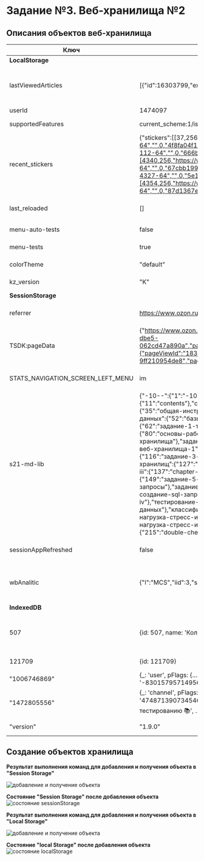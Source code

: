 # Задание №3. Веб-хранилища №2

## Описания объектов веб-хранилища  

| Ключ              | Значение                                 | Описание                                                    |
|-------------------|------------------------------------------|-------------------------------------------------------------|
|**LocalStorage**   |                                          |                                                             |
|lastViewedArticles |[{"id":16303799,"expireAt":1695396210580}]| Последний просмотренный артикул в интернет-магазине         |
|userId             |1474097                                   | id пользователя                                             |
|supportedFeatures  |current_scheme:1/is_auto_schemes_supported:1/is_schemes_supported:1   | поддерживаемые функции          |
|recent_stickers    |{"stickers":[[37,256,"https://vk.com/sticker/1-37-64","",0,"4f8fa04f175caa304a"],[112,256,"https://vk.com/sticker/1-112-64","",0,"666be2df78c78d9b89"],[4340,256,"https://vk.com/sticker/1-4340-64","",0,"67cbb1999aaa74eef6"],[4327,256,"https://vk.com/sticker/1-4327-64","",0,"5e1b8f1be70c815123"],[4354,256,"https://vk.com/sticker/1-4354-64","",0,"87d1367ed60b29ff2f"]},"title":"Недавние"}     | последние отправленные стикеры - Недавние   |
|last_reloaded      | []                                       | последняя перезагрузка (нет данных)  |
|menu-auto-tests    | false                                    | открытие меню автотестов             |
|menu-tests         | true                                     | открытие меню тестов  |
|colorTheme         | "default"                                | цветная тема по умолчанию  |
|kz_version         | "K"                                      | версия телеграмма  |
|**SessionStorage** |                                          |                                                             |
|referrer           |https://www.ozon.ru/my/main               | URL-адрес предыдущей страницы                               |
|TSDK:pageData      |{"https://www.ozon.ru/cart":{"pageViewId":"aab9924a-d40d-4f60-dbe5-062cd47a890a","pageType":"cart"},"https://www.ozon.ru/my/orderlist":{"pageViewId":"1831de4f-a8ed-44c8-5671-9ff210954de8","pageType":"account/orderlist"}}   | Данные страницы   |
|STATS_NAVIGATION_SCREEN_LEFT_MENU   |im                                                | раздел, выбранный в левом меню   |
|s21-md-lib | {"-10--":{"1":"-10--"},"instructions":{"5":"instructions"},"contents":{"11":"contents"},"chapter-i":{"33":"chapter-i"},"общая-инструкция":{"35":"общая-инструкция"},"chapter-ii":{"50":"chapter-ii"},"базы-данных":{"52":"базы-данных"},"задание-1-типы-баз-данных":{"62":"задание-1-типы-баз-данных"},"основы-работы-с-субд":{"80":"основы-работы-с-субд"},"веб-хранилища":{"102":"веб-хранилища"},"задание-2-веб-хранилища-1":{"108":"задание-2-веб-хранилища-1"},"задание-3-веб-хранилища-2":{"116":"задание-3-веб-хранилища-2"},"задание-4-свойства-веб-хранилищ":{"127":"задание-4-свойства-веб-хранилищ"},"chapter-iii":{"137":"chapter-iii"},"sql":{"139":"sql"},"задание-5-язык-sql":{"149":"задание-5-язык-sql"},"sql-запросы":{"156":"sql-запросы"},"задание-6-создание-sql-запросов":{"188":"задание-6-создание-sql-запросов"},"chapter-iv":{"194":"chapter-iv"},"тестирование-базы-данных":{"196":"тестирование-базы-данных"},"классификация":{"200":"классификация"},"задание-7-нагрузка-стресс-и-отказоустойчивость":{"207":"задание-7-нагрузка-стресс-и-отказоустойчивость"},"double-check":{"215":"double-check"}}| открыт таск 10 проекта |
|sessionAppRefreshed  | false                                 | Обновление сеанса приложения   |
|wbAnalitic   |{"l":"MCS","iid":3,"s":"popular"}   | информация, к какому объекту в разделе "популярне" обратились   |
|**IndexedDB**   |   |   |
| 507            | {id: 507, name: 'Коледино WB', type: 1}   | id и наименование магазина в списке всех магазинов   |
|121709          |{id: 121709}                               |id грузовых складов   |
|"1006746869"    |{_: 'user', pFlags: {…}, id: 1006746869, access_hash: '-8301579571495631562', first_name: 'Егор Курьер', …}| данные контакта по id   |
|"1472805556"    | {_: 'channel', pFlags: {…}, id: 1472805556, access_hash: '4748713907345464265', title: '📚 ProTestingInfo 🔷 Канал по тестированию 📚', …}  | данные чата по id (на который есть подписка)    |
|"version"       |"1.9.0"                                    | версия телеграмма  |


## Создание объектов хранилища  

**Результат выполнения команд для добавления и получения объекта в "Session Storage"**  

![добавление и получение объекта](добавление_и_получение_объекта.PNG)  

**Состояние "Session Storage" после добавления объекта**  
![состояние sessionStorage](состояние_sessionStorage.PNG)

**Результат выполнения команд для добавления и получения объекта в "Local Storage"**  

![добавление и получение объекта](добавление_и_получение_объекта_ls.PNG)  

**Состояние "local Storage" после добавления объекта**  
![состояние localStorage](состояние_localStorage.PNG)